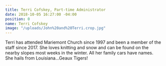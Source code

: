 ```yaml
---
title: Terri Cofskey, Part-time Administrator
date: 2018-10-05 16:27:00 -04:00
position: 0
name: Terri Cofskey
image: "/uploads/John%20and%20Terri.crop.jpg"
---
```


Terri has attended Mariemont Church since 1997 and been a member of the staff since 2017. She loves knitting and snow and can be found on the nearby slopes most weeks in the winter. All her family cars have names. She hails from Louisiana...Geaux Tigers!
